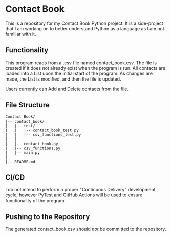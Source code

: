 # Contact Book
This is a repository for my Contact Book Python project. It is a side-project that I am working on
to better understand Python as a language as I am not familiar with it.

## Functionality
This program reads from a .csv file named contact_book.csv. The file is created if it does not already exist when
the program is run. All contacts are loaded into a List upon the initial start of the program. As changes are made,
the List is modified, and then the file is updated.

Users currently can Add and Delete contacts from the file.

## File Structure
```
Contact Book/
|-- contact_book/
|   |-- test/
|   |   |-- contact_book_test.py
|   |   |-- csv_functions_test.py
|   |
|   |-- contact_book.py
|   |-- csv_functions.py
|   |-- main.py
|
|-- README.md
```

## CI/CD
I do not intend to perform a proper "Continuous Delivery" development cycle, however PyTest and GitHub Actions
will be used to ensure functionality of the program.

## Pushing to the Repository
The generated contact_book.csv should *not* be committed to the repository.
